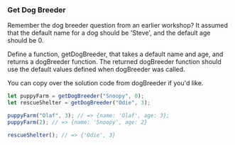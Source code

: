 ### Get Dog Breeder

Remember the dog breeder question from an earlier workshop? It assumed that the
default name for a dog should be 'Steve', and the default age should be 0.

Define a function, getDogBreeder, that takes a default name and age, and returns
a dogBreeder function. The returned dogBreeder function should use the default
values defined when dogBreeder was called.

You can copy over the solution code from dogBreeder if you'd like.

```javascript
let puppyFarm = getDogBreeder("Snoopy", 0);
let rescueShelter = getDogBreeder("Odie", 3);

puppyFarm("Olaf", 3); // => {name: 'Olaf', age: 3};
puppyFarm(2); // => {name: 'Snoopy', age: 2}

rescueShelter(); // => {'Odie', 3}
```
